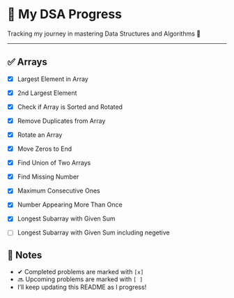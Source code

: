 # 📘 My DSA Progress

Tracking my journey in mastering Data Structures and Algorithms 🚀  

---

## ✅ Arrays

- [x] Largest Element in Array  
- [x] 2nd Largest Element  
- [x] Check if Array is Sorted and Rotated  
- [x] Remove Duplicates from Array  
- [x] Rotate an Array  
- [x] Move Zeros to End  
- [x] Find Union of Two Arrays  
- [x] Find Missing Number  
- [x] Maximum Consecutive Ones  
- [x] Number Appearing More Than Once  
- [x] Longest Subarray with Given Sum  
- [ ] Longest Subarray with Given Sum including negetive


## 📌 Notes
- ✔ Completed problems are marked with `[x]`  
- 🔜 Upcoming problems are marked with `[ ]`  
- I’ll keep updating this README as I progress!  
